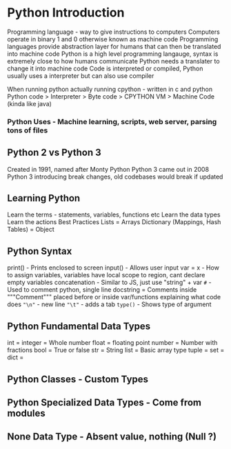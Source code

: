 # Python Introduction

Programming language - way to give instructions to computers
Computers operate in binary 1 and 0 otherwise known as machine code
Programming languages provide abstraction layer for humans that can then be translated into machine code
Python is a high level programming langauge, syntax is extremely close to how humans communicate
Python needs a translater to change it into machine code
Code is interpreted or compiled, Python usually uses a interpreter but can also use compiler

When running python actually running cpython - written in c and python
Python code > Interpreter > Byte code > CPYTHON VM > Machine Code (kinda like java)

### Python Uses - Machine learning, scripts, web server, parsing tons of files

## Python 2 vs Python 3

Created in 1991, named after Monty Python
Python 3 came out in 2008
Python 3 introducing break changes, old codebases would break if updated

## Learning Python

Learn the terms - statements, variables, functions etc
Learn the data types
Learn the actions
Best Practices
Lists = Arrays
Dictionary (Mappings, Hash Tables) = Object

## Python Syntax

print() - Prints enclosed to screen
input() - Allows user input
var = x - How to assign variables, variables have local scope to region, cant declare empty variables
concatenation - Similar to JS, just use "string" + var
`#` - Used to comment python, single line
docstring = Comments inside """Comment""" placed before or inside var/functions explaining what code does
`"\n"` - new line
`"\t"` - adds a tab
`type()` - Shows type of argument

## Python Fundamental Data Types

int = integer = Whole number
float = floating point number = Number with fractions
bool = True or false
str = String
list = Basic array type
tuple =
set =
dict =

## Python Classes - Custom Types

## Python Specialized Data Types - Come from modules

## None Data Type - Absent value, nothing (Null ?)

